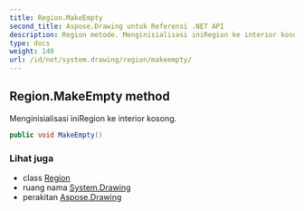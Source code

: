 ```yaml
---
title: Region.MakeEmpty
second_title: Aspose.Drawing untuk Referensi .NET API
description: Region metode. Menginisialisasi iniRegion ke interior kosong.
type: docs
weight: 140
url: /id/net/system.drawing/region/makeempty/
---
```

## Region.MakeEmpty method

Menginisialisasi iniRegion ke interior kosong.

```csharp
public void MakeEmpty()
```

### Lihat juga

* class [Region](../)
* ruang nama [System.Drawing](../../region/)
* perakitan [Aspose.Drawing](../../../)


